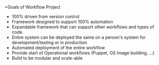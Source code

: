 =Goals of Workflow Project

- 100% driven from version control
- Framework designed to support 100% automation
- Expandable framework that can support other workflows and types of code.
- Entire system can be deployed the same on a person's system for development/testing or in production
- Automated deployment of the entire workflow
- Provide start of Operational workflows (Puppet, OS Image building, ...)
- Build to be modular and scale-able


